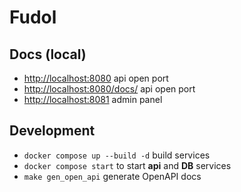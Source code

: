 # Fudol

## Docs (local)

-   [http://localhost:8080](http://localhost:8080) api open port
-   [http://localhost:8080/docs/](http://localhost:8080/docs/) api open port
-   [http://localhost:8081](http://localhost:8081/) admin panel

## Development

-   `docker compose up --build -d` build services
-   `docker compose start` to start **api** and **DB** services
-   `make gen_open_api` generate OpenAPI docs
